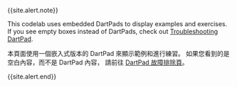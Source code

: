 {{site.alert.note}}

  This codelab uses embedded DartPads to display examples and exercises.
  If you see empty boxes instead of DartPads, check out
  [Troubleshooting DartPad]({{site.dart-site}}/tools/dartpad/troubleshoot).

  本頁面使用一個嵌入式版本的 DartPad 來顯示範例和進行練習。
  如果您看到的是空白內容，而不是 DartPad 內容，
  請前往 [DartPad 故障排除頁]({{site.dart-site}}/tools/dartpad/troubleshoot)。

{{site.alert.end}}
